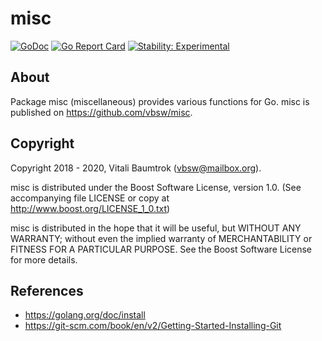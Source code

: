 # misc

[![GoDoc](https://godoc.org/github.com/vbsw/misc?status.svg)](https://godoc.org/github.com/vbsw/misc) [![Go Report Card](https://goreportcard.com/badge/github.com/vbsw/misc)](https://goreportcard.com/report/github.com/vbsw/misc) [![Stability: Experimental](https://masterminds.github.io/stability/experimental.svg)](https://masterminds.github.io/stability/experimental.html)

## About
Package misc (miscellaneous) provides various functions for Go. misc is published on <https://github.com/vbsw/misc>.

## Copyright
Copyright 2018 - 2020, Vitali Baumtrok (vbsw@mailbox.org).

misc is distributed under the Boost Software License, version 1.0. (See accompanying file LICENSE or copy at http://www.boost.org/LICENSE_1_0.txt)

misc is distributed in the hope that it will be useful, but WITHOUT ANY WARRANTY; without even the implied warranty of MERCHANTABILITY or FITNESS FOR A PARTICULAR PURPOSE. See the Boost Software License for more details.

## References
- https://golang.org/doc/install
- https://git-scm.com/book/en/v2/Getting-Started-Installing-Git
